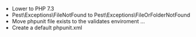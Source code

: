 - Lower to PHP 7.3
- Pest\Exceptions\FileNotFound to Pest\Exceptions\FileOrFolderNotFound
- Move phpunit file exists to the validates enviroment ...
- Create a default phpunit.xml

